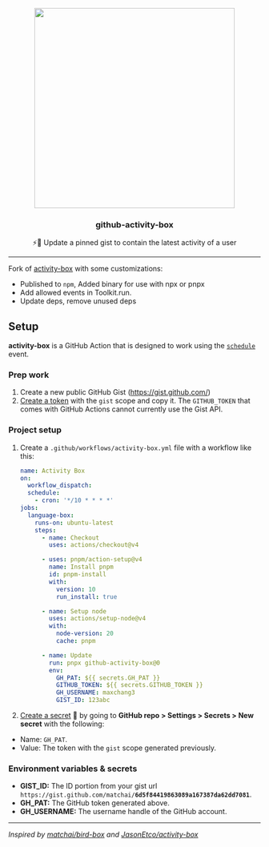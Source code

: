 <p align="center">
  <img width="400" src="https://user-images.githubusercontent.com/10660468/54499151-062f8900-48e5-11e9-82c9-767d39c9cbbe.png">
  <h3 align="center">github-activity-box</h3>
  <p align="center">⚡️📌 Update a pinned gist to contain the latest activity of a user</p>
</p>

---

Fork of [activity-box](https://github.com/JasonEtco/activity-box) with some customizations:
- Published to `npm`, Added binary for use with npx or pnpx
- Add allowed events in Toolkit.run.
- Update deps, remove unused deps

## Setup

**activity-box** is a GitHub Action that is designed to work using the [`schedule`](https://developer.github.com/actions/managing-workflows/creating-and-cancelling-a-workflow/#scheduling-a-workflow) event.

### Prep work

1. Create a new public GitHub Gist (https://gist.github.com/)
2. [Create a token](https://github.com/settings/tokens/new) with the `gist` scope and copy it. The `GITHUB_TOKEN` that comes with GitHub Actions cannot currently use the Gist API.

### Project setup

1. Create a `.github/workflows/activity-box.yml` file with a workflow like this:
   ```yml
   name: Activity Box
   on:
     workflow_dispatch:
     schedule:
       - cron: '*/10 * * * *'
   jobs:
     language-box:
       runs-on: ubuntu-latest
       steps:
         - name: Checkout
           uses: actions/checkout@v4

         - uses: pnpm/action-setup@v4
           name: Install pnpm
           id: pnpm-install
           with:
             version: 10
             run_install: true

         - name: Setup node
           uses: actions/setup-node@v4
           with:
             node-version: 20
             cache: pnpm

         - name: Update
           run: pnpx github-activity-box@0
           env:
             GH_PAT: ${{ secrets.GH_PAT }}
             GITHUB_TOKEN: ${{ secrets.GITHUB_TOKEN }}
             GH_USERNAME: maxchang3
             GIST_ID: 123abc
   ```
2. [Create a secret](https://help.github.com/en/actions/configuring-and-managing-workflows/creating-and-storing-encrypted-secrets) 🔑 by going to **GitHub repo > Settings > Secrets > New secret** with the following:
- Name: `GH_PAT`.
- Value: The token with the `gist` scope generated previously.

### Environment variables & secrets

- **GIST_ID:** The ID portion from your gist url `https://gist.github.com/matchai/`**`6d5f84419863089a167387da62dd7081`**.
- **GH_PAT:** The GitHub token generated above.
- **GH_USERNAME:** The username handle of the GitHub account.

---

_Inspired by [matchai/bird-box](https://github.com/matchai/bird-box) and [JasonEtco/activity-box](https://github.com/JasonEtco/activity-box)_
